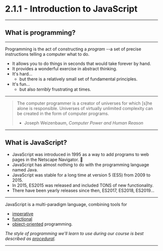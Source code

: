 # 2.1.1 - Introduction to JavaScript

---

## What is programming?

---

Programming is the act of constructing a _program_ --a set of precise instructions telling a computer what to do.

- It allows you to do things in seconds that would take forever by hand.
- It provides a wonderful exercise in abstract thinking.
- It's hard...
  - but there is a relatively small set of fundamental principles.
- It's fun...
  - but also _terribly_ frustrating at times.

---

> The computer programmer is a creator of universes for which [s]he alone is responsible. Universes of virtually unlimited complexity can be created in the form of computer programs.
>
> - Joseph Weizenbaum, _Computer Power and Human Reason_

---

## What is JavaScript?

- JavaScript was introduced in 1995 as a way to add programs to web pages in the Netscape Navigator. 🤯
- JavaScript has almost nothing to do with the programming language named Java.
- JavaScript was stable for a long time at version 5 (ES5) from 2009 to 2015.
- In 2015, ES2015 was released and included TONS of new functionality.
- There have been yearly releases since then, ES2017, ES2018, ES2019...

---

JavaScript is a multi-paradigm language, combining tools for

- [imperative](https://en.wikipedia.org/wiki/Imperative_programming)
- [functional](https://en.wikipedia.org/wiki/Functional_programming)
- [object-oriented](https://en.wikipedia.org/wiki/Object-oriented_programming) programming.

_The style of programming we'll learn to use during our course is best described as [procedural](https://en.wikipedia.org/wiki/Procedural_programming)._

---
